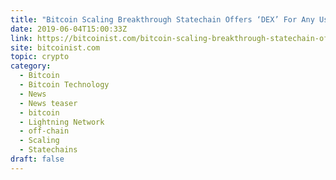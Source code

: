 ```yaml
---
title: "Bitcoin Scaling Breakthrough Statechain Offers ‘DEX’ For Any User"
date: 2019-06-04T15:00:33Z
link: https://bitcoinist.com/bitcoin-scaling-breakthrough-statechain-offers-dex-for-any-user/?utm_medium=RSS&utm_source=hune
site: bitcoinist.com
topic: crypto
category:
  - Bitcoin
  - Bitcoin Technology
  - News
  - News teaser
  - bitcoin
  - Lightning Network
  - off-chain
  - Scaling
  - Statechains
draft: false
---
```

